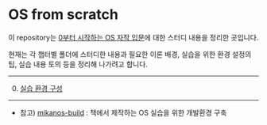 # OS from scratch

이 repository는 [0부터 시작하는 OS 자작 입문](http://www.kyobobook.co.kr/product/detailViewKor.laf?ejkGb=KOR&mallGb=KOR&barcode=9791161756592&orderClick=LEa&Kc=)에 대한 스터디 내용을 정리한 곳입니다.

현재는 각 챕터별 폴더에 스터디한 내용과 필요한 이론 배경, 실습을 위한 환경 설정의 팁, 실습 내용 토의 등을 정리해 나가려고 합니다.

<hr/>

0. [실습 환경 구성](./0_prep/README.md)

<hr />



- 참고) [mikanos-build](https://github.com/uchan-nos/mikanos-build) : 책에서 제작하는 OS 실습을 위한 개발환경 구축